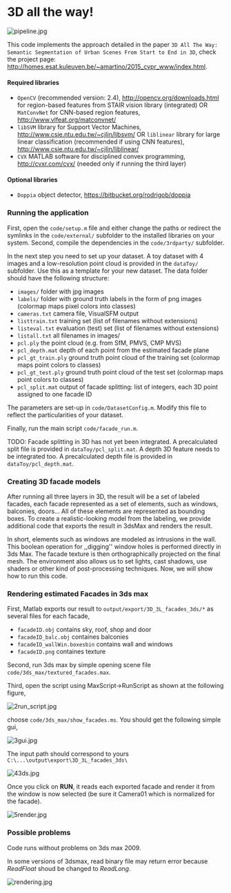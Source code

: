 # 3D all the way! #

![pipeline.jpg](http://homes.esat.kuleuven.be/~amartino/2015_cvpr_www/pics/pipeline04.jpg)

This code implements the approach detailed in the paper ```3D All The Way: Semantic Segmentation of Urban Scenes From Start to End in 3D```, check the project page: http://homes.esat.kuleuven.be/~amartino/2015_cvpr_www/index.html.

#### Required libraries

* ```OpenCV``` (recommended version: 2.4), http://opencv.org/downloads.html for region-based features from STAIR vision library (integrated) OR
```MatConvNet``` for CNN-based region features, http://www.vlfeat.org/matconvnet/
* ```libSVM``` library for Support Vector Machines, http://www.csie.ntu.edu.tw/~cjlin/libsvm/ OR
```liblinear``` library for large linear classification (recommended if using CNN features), http://www.csie.ntu.edu.tw/~cjlin/liblinear/
* ```CVX``` MATLAB software for disciplined convex programming, http://cvxr.com/cvx/  (needed only if running the third layer)

#### Optional libraries

* ```Doppia``` object detector, https://bitbucket.org/rodrigob/doppia

### Running the application
First, open the ```code/setup.m``` file and either change the paths or redirect the symlinks in the ```code/external/``` subfolder to the installed libraries on your system. Second, compile the dependencies in the ```code/3rdparty/``` subfolder.

In the next step you need to set up your dataset. A toy dataset with 4 images and a low-resolution point cloud is provided in the ```dataToy/``` subfolder. Use this as a template for your new dataset. The data folder should have the following structure:

* ```images/``` folder with jpg images
* ```labels/``` folder with ground truth labels in the form of png images (colormap maps pixel colors into classes)
* ```cameras.txt``` camera file, VisualSFM output
* ```listtrain.txt``` training set (list of filenames without extensions)
* ```listeval.txt``` evaluation (test) set (list of filenames without extensions)
* ```listall.txt``` all filenames in images/
* ```pcl.ply``` the point cloud (e.g. from SfM, PMVS, CMP MVS)
* ```pcl_depth.mat``` depth of each point from the estimated facade plane
* ```pcl_gt_train.ply``` ground truth point cloud of the training set (colormap maps point colors to classes)
* ```pcl_gt_test.ply``` ground truth point cloud of the test set (colormap maps point colors to classes)
* ```pcl_split.mat``` output of facade splitting: list of integers, each 3D point assigned to one facade ID

The parameters are set-up in ```code/DatasetConfig.m```. Modify this file to reflect the particularities of your dataset.

Finally, run the main script ```code/facade_run.m```.

TODO: Facade splitting in 3D has not yet been integrated. A precalculated split file is provided in ```dataToy/pcl_split.mat```. A depth 3D feature needs to be integrated too. A precalculated depth file is provided in ```dataToy/pcl_depth.mat```.

### Creating 3D facade models

After running all three layers in 3D, the result will be a set of labeled facades, each facade represented as a set of elements, such as windows, balconies, doors... All of these elements are represented as bounding boxes. To create a realistic-looking model from the labeling, we provide additional code that exports the result in 3dsMax and renders the result. 

In short, elements such as windows are modeled as intrusions in the wall. This boolean operation for ,,digging'' window holes is performed directly in 3ds Max. The facade texture is then orthographically projected on the final mesh. The environment also allows us to set lights, cast shadows, use shaders or other kind of post-processing techniques. Now, we will show how to run this code. 

### Rendering estimated Facades in 3ds max

First, Matlab exports our result to ```output/export/3D_3L_facades_3ds/*``` as several files for each facade,

* ```facadeID.obj``` contains sky, roof, shop and door
* ```facadeID_balc.obj``` containes balconies
* ```facadeID_wallWin.boxesbin``` contains wall and windows
* ```facadeID.png``` containes texture


Second, run 3ds max by simple opening scene file ```code/3ds_max/textured_facades.max```.

Third, open the script using MaxScript->RunScript as shown at the following figure,

![2run_script.jpg](https://bitbucket.org/repo/deay7R/images/4177371873-2run_script.jpg)

choose ```code/3ds_max/show_facades.ms```. You should get the following simple gui,

![3gui.jpg](https://bitbucket.org/repo/deay7R/images/2092428085-3gui.jpg)

The input path should correspond to yours ```C:\...\output\export\3D_3L_facades_3ds\``` 

![43ds.jpg](https://bitbucket.org/repo/deay7R/images/912925717-43ds.jpg)

Once you click on **RUN**, it reads each exported facade and render it from the window is now selected (be sure it Camera01 which is normalized for the facade).

![5render.jpg](https://bitbucket.org/repo/deay7R/images/671782614-5render.jpg)

### Possible problems
Code runs without problems on 3ds max 2009.

In some versions of 3dsmax, read binary file may return error because *ReadFloat* shoud be changed to *ReadLong*.

![rendering.jpg](https://bitbucket.org/repo/deay7R/images/402738020-rendering.jpg)
